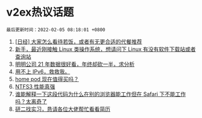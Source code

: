 # v2ex热议话题

`最后更新时间：2022-02-05 08:18:01 +0800`

1. [[日经] 大家怎么看待若饭，或者有无更合适的代餐推荐](https://www.v2ex.com/t/831880)
1. [新手，最近刚接触 Linux 类操作系统，想请问下 Linux 有没有软件下载站或者查询站](https://www.v2ex.com/t/831905)
1. [明明公司 21 年数据很好看，年终却砍一半，求分析](https://www.v2ex.com/t/831847)
1. [用不上 IPv6，救救我。](https://www.v2ex.com/t/831839)
1. [home pod 现在值得买吗？](https://www.v2ex.com/t/831891)
1. [NTFS3 性能真强](https://www.v2ex.com/t/831844)
1. [谁能解释一下这段代码为什么在别的浏览器能工作但在 Safari 下不能工作吗？太离奇了](https://www.v2ex.com/t/831846)
1. [研二找实习，恳请各位大佬帮忙看看简历](https://www.v2ex.com/t/831838)

